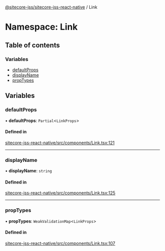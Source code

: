[@sitecore-jss/sitecore-jss-react-native](../README.md) / Link

# Namespace: Link

## Table of contents

### Variables

- [defaultProps](Link.md#defaultprops)
- [displayName](Link.md#displayname)
- [propTypes](Link.md#proptypes)

## Variables

### defaultProps

• **defaultProps**: `Partial`\<`LinkProps`\>

#### Defined in

[sitecore-jss-react-native/src/components/Link.tsx:121](https://github.com/Sitecore/jss/blob/cea6da5d3/packages/sitecore-jss-react-native/src/components/Link.tsx#L121)

___

### displayName

• **displayName**: `string`

#### Defined in

[sitecore-jss-react-native/src/components/Link.tsx:125](https://github.com/Sitecore/jss/blob/cea6da5d3/packages/sitecore-jss-react-native/src/components/Link.tsx#L125)

___

### propTypes

• **propTypes**: `WeakValidationMap`\<`LinkProps`\>

#### Defined in

[sitecore-jss-react-native/src/components/Link.tsx:107](https://github.com/Sitecore/jss/blob/cea6da5d3/packages/sitecore-jss-react-native/src/components/Link.tsx#L107)
